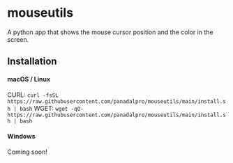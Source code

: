 # mouseutils
A python app that shows the mouse cursor position and the color in the screen.

## Installation
#### macOS / Linux
CURL: `curl -fsSL https://raw.githubusercontent.com/panadalpro/mouseutils/main/install.sh | bash`
WGET: `wget -qO- https://raw.githubusercontent.com/panadalpro/mouseutils/main/install.sh | bash`

#### Windows
Coming soon!
